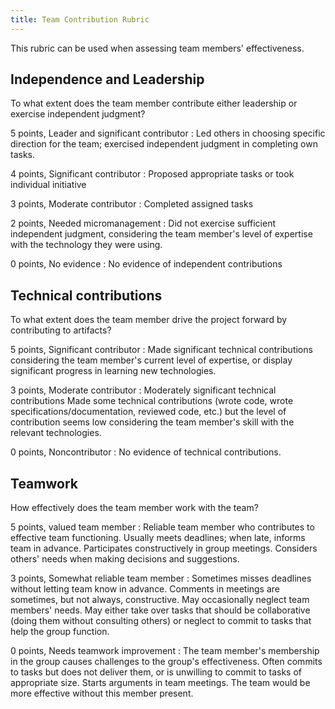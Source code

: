 ```yaml
---
title: Team Contribution Rubric
---
```


This rubric can be used when assessing team members' effectiveness.


## Independence and Leadership
To what extent does the team member contribute either leadership or exercise independent judgment?

5 points, Leader and significant contributor
: Led others in choosing specific direction for the team; exercised independent judgment in completing own tasks.	

4 points, Significant contributor 
: Proposed appropriate tasks or took individual initiative

3 points, Moderate contributor 
: Completed assigned tasks

2 points, Needed micromanagement 
: Did not exercise sufficient independent judgment, considering the team member's level of expertise with the technology they were using.

0 points, No evidence 
: No evidence of independent contributions

## Technical contributions
To what extent does the team member drive the project forward by contributing to artifacts?

5 points, Significant contributor
: Made significant technical contributions considering the team member's current level of expertise, or display significant progress in learning new technologies.

3 points, Moderate contributor
: Moderately significant technical contributions 
Made some technical contributions (wrote code, wrote specifications/documentation, reviewed code, etc.) but the level of contribution seems low considering the team member's skill with the relevant technologies.

0 points, Noncontributor
: No evidence of technical contributions.

## Teamwork
How effectively does the team member work with the team?

5 points, valued team member
: Reliable team member who contributes to effective team functioning. Usually meets deadlines; when late, informs team in advance. Participates constructively in group meetings. Considers others' needs when making decisions and suggestions.

3 points, Somewhat reliable team member 
: Sometimes misses deadlines without letting team know in advance. Comments in meetings are sometimes, but not always, constructive. May occasionally neglect team members' needs. May either take over tasks that should be collaborative (doing them without consulting others) or neglect to commit to tasks that help the group function.

0 points, Needs teamwork improvement 
: The team member's membership in the group causes challenges to the group's effectiveness. Often commits to tasks but does not deliver them, or is unwilling to commit to tasks of appropriate size. Starts arguments in team meetings. The team would be more effective without this member present.